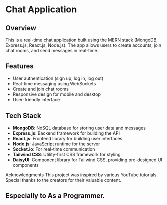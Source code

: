 # Chat Application

## Overview

This is a real-time chat application built using the MERN stack (MongoDB, Express.js, React.js, Node.js). The app allows users to create accounts, join chat rooms, and send messages in real-time.

## Features

- User authentication (sign up, log in, log out)
- Real-time messaging using WebSockets
- Create and join chat rooms
- Responsive design for mobile and desktop
- User-friendly interface

## Tech Stack

- **MongoDB**: NoSQL database for storing user data and messages
- **Express.js**: Backend framework for building the API
- **React.js**: Frontend library for building user interfaces
- **Node.js**: JavaScript runtime for the server
- **Socket.io**: For real-time communication
- **Tailwind CSS**: Utility-first CSS framework for styling
- **DaisyUI**: Component library for Tailwind CSS, providing pre-designed UI components

Acknowledgments
This project was inspired by various YouTube tutorials. Special thanks to the creators for their valuable content.
## Especially to As a Programmer.
